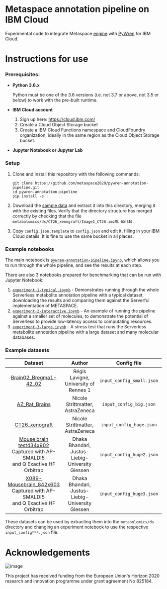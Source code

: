 # Metaspace annotation pipeline on IBM Cloud
Experimental code to integrate Metaspace [engine](https://github.com/metaspace2020/metaspace/tree/master/metaspace/engine)
with [PyWren](https://github.com/pywren/pywren-ibm-cloud) for IBM Cloud.

# Instructions for use

### Prerequisites:
* **Python 3.6.x**

    Python must be one of the 3.6 versions (i.e. not 3.7 or above, not 3.5 or below) to work with the pre-built runtime. 

* **IBM Cloud account**

    1. Sign up here: https://cloud.ibm.com/
    2. Create a Cloud Object Storage bucket
    3. Create a IBM Cloud Functions namespace and CloudFoundry organization, ideally in the same region as the Cloud Object Storage bucket.

* **Jupyter Notebook or Jupyter Lab**

### Setup

1. Clone and install this repository with the following commands:
    
    ```
    git clone https://github.com/metaspace2020/pywren-annotation-pipeline.git
    cd pywren-annotation-pipeline
    pip install -e .
    ```

2. Download the [sample data](https://s3.eu-de.cloud-object-storage.appdomain.cloud/pywren-annotation-pipeline-public/metabolomics.tar.gz) and extract it into 
    this directory, merging it with the existing files. Verify that the directory structure has merged correctly by checking that the file `metabolomics/ds/CT26_xenograft/Image1_CT26.imzML` exists. 

3. Copy `config.json.template` to `config.json` and edit it, filling in your IBM Cloud details. It is fine to use the same bucket in all places. 

### Example notebooks

The main notebook is [`pywren-annotation-pipeline.ipynb`](./pywren-annotation-pipeline.ipynb), which allows you to run
through the whole pipeline, and see the results at each step.

There are also 3 notebooks prepared for benchmarking that can be run with Jupyter Notebook:

1. [`experiment-1-typical.ipynb`](./experiment-1-typical.ipynb) - Demonstrates running through the whole 
    Serverless metabolite annotation pipeline with a typical dataset,  
    downloading the results and comparing them against the Serverful implementation of METASPACE.
2. [`experiment-2-interactive.ipynb`](./experiment-2-interactive.ipynb) - An example of running the pipeline against 
    a smaller set of molecules, to demonstrate the potential of Serverless to provide low-latency access 
    to computating resources.
3. [`experiment-3-large.ipynb`](./experiment-3-large.ipynb) - A stress test that runs the Serverless metabolite 
    annotation pipeline with a large dataset and many molecular databases.
    
### Example datasets

| Dataset                             | Author                            | Config file |                  |
| :---------------------------------: | :-------------------------------: | :---------: | :--------------: |
| [Brain02_Bregma1-42_02](https://metaspace2020.eu/annotations?ds=2016-09-22_11h16m11s) | Régis Lavigne,<br/>University of Rennes 1 | `input_config_small.json` | [Download](https://s3.eu-de.cloud-object-storage.appdomain.cloud/metaspace-lachlan-public/metabolomics/ds/Brain02_Bregma1-42_02.zip)<br/>(72MiB) |
| [AZ_Rat_Brains](https://metaspace2020.eu/annotations?ds=2016-09-21_16h06m53s) | Nicole Strittmatter,<br/>AstraZeneca | `input_config_big.json` | [Download](https://s3.eu-de.cloud-object-storage.appdomain.cloud/metaspace-lachlan-public/metabolomics/ds/AZ_Rat_brains.zip)<br/>(755MiB) |
| [CT26_xenograft](https://metaspace2020.eu/annotations?ds=2016-09-21_16h06m49s) | Nicole Strittmatter,<br/>AstraZeneca | `input_config_huge.json` | [Download](https://s3.eu-de.cloud-object-storage.appdomain.cloud/metaspace-lachlan-public/metabolomics/ds/CT26_xenograft.zip)<br/>(1.9GiB) |
| [Mouse brain test434x902](https://metaspace2020.eu/annotations?ds=2019-07-31_17h35m11s)<br/>Captured with AP-SMALDI5<br/> and Q Exactive HF Orbitrap | Dhaka Bhandari,<br/>Justus-Liebig-University Giessen | `input_config_huge2.json` | [Download](https://s3.eu-de.cloud-object-storage.appdomain.cloud/metaspace-lachlan-public/metabolomics/ds/Mouse_brain.zip)<br/>(4.4GiB) |
| [X089-Mousebrain_842x603](https://metaspace2020.eu/annotations?ds=2019-08-19_11h28m42s)<br/>Captured with AP-SMALDI5<br/> and Q Exactive HF Orbitrap | Dhaka Bhandari,<br/>Justus-Liebig-University Giessen | `input_config_huge3.json` | [Download](https://s3.eu-de.cloud-object-storage.appdomain.cloud/metaspace-lachlan-public/metabolomics/ds/X089-Mousebrain.zip)<br/>(7.7GiB) |

These datasets can be used by extracting them into the `metabolomics/ds` directory and changing an experiment notebook to use the respective `input_config***.json` file.
    
# Acknowledgements

![image](https://user-images.githubusercontent.com/26366936/61350554-d62acf00-a85f-11e9-84b2-36312a35398e.png)

This project has received funding from the European Union's Horizon 2020 research and innovation programme under grant agreement No 825184.
